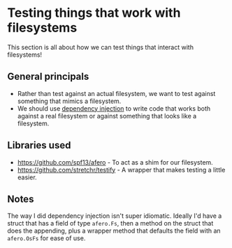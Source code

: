 # Testing things that work with filesystems

This section is all about how we can test things that interact with filesystems!

## General principals

- Rather than test against an actual filesystem, we want to test against something that mimics a
  filesystem.
- We should use [dependency
  injection](https://quii.gitbook.io/learn-go-with-tests/go-fundamentals/dependency-injection) to
  write code that works both against a real filesystem or against something that looks like a
  filesystem.

## Libraries used

- https://github.com/spf13/afero - To act as a shim for our filesystem.
- https://github.com/stretchr/testify - A wrapper that makes testing a little easier.

## Notes

The way I did dependency injection isn't super idiomatic. Ideally I'd have a struct that has a field
of type `afero.Fs`, then a method on the struct that does the appending, plus a wrapper method that
defaults the field with an `afero.OsFs` for ease of use.